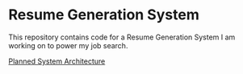 # Resume Generation System

This repository contains code for a Resume Generation System I am working on to power my job search.

[Planned System Architecture](/documentation/system-architecture.md)